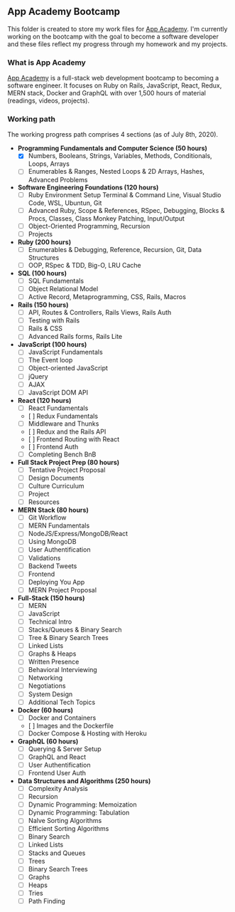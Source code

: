 ## App Academy Bootcamp

This folder is created to store my work files for [App Academy](http://www.appacademy.io/). I'm currently working on the bootcamp with the goal to become a software developer and these files reflect my progress through my homework and my projects.

### What is App Academy

[App Academy](http://www.appacademy.io/) is a full-stack web development bootcamp to becoming a software engineer. It focuses on Ruby on Rails, JavaScript,  React, Redux, MERN stack, Docker and GraphQL with over 1,500 hours of material (readings, videos, projects). 

### Working path

The working progress path comprises 4 sections (as of July 8th, 2020). 
* **Programming Fundamentals and Computer Science (50 hours)**
  - [x] Numbers, Booleans, Strings, Variables, Methods, Conditionals, Loops, Arrays
  - [ ] Enumerables & Ranges, Nested Loops & 2D Arrays, Hashes, Advanced Problems
* **Software Engineering Foundations (120 hours)**
  - [ ] Ruby Environment Setup Terminal & Command Line, Visual Studio Code, WSL, Ubuntun, Git
  - [ ] Advanced Ruby, Scope & References, RSpec, Debugging, Blocks & Procs, Classes, Class Monkey Patching, Input/Output
  - [ ] Object-Oriented Programming, Recursion
  - [ ] Projects
* **Ruby (200 hours)**
  - [ ] Enumerables & Debugging, Reference, Recursion, Git, Data Structures
  - [ ] OOP, RSpec & TDD, Big-O, LRU Cache
* **SQL (100 hours)**
  - [ ] SQL Fundamentals
  - [ ] Object Relational Model
  - [ ] Active Record, Metaprogramming, CSS, Rails, Macros
* **Rails (150 hours)**
  - [ ] API, Routes & Controllers, Rails Views, Rails Auth
  - [ ] Testing with Rails
  - [ ] Rails & CSS
  - [ ] Advanced Rails forms, Rails Lite
* **JavaScript (100 hours)**
  - [ ] JavaScript Fundamentals
  - [ ] The Event loop
  - [ ] Object-oriented JavaScript
  - [ ] jQuery
  - [ ] AJAX
  - [ ] JavaScript DOM API
* **React (120 hours)**
  - [ ] React Fundamentals
  - [ ] Redux Fundamentals
  - [ ] Middleware and Thunks
  - [ ] Redux and the Rails API
  - [ ] Frontend Routing with React
  - [ ] Frontend Auth
  - [ ] Completing Bench BnB
* **Full Stack Project Prep (80 hours)**
  - [ ] Tentative Project Proposal
  - [ ] Design Documents
  - [ ] Culture Curriculum
  - [ ] Project
  - [ ] Resources
* **MERN Stack (80 hours)**
  - [ ] Git Workflow
  - [ ] MERN Fundamentals
  - [ ] NodeJS/Express/MongoDB/React
  - [ ] Using MongoDB
  - [ ] User Authentification
  - [ ] Validations
  - [ ] Backend Tweets
  - [ ] Frontend
  - [ ] Deploying You App
  - [ ] MERN Project Proposal
* **Full-Stack (150 hours)**
  - [ ] MERN
  - [ ] JavaScript
  - [ ] Technical Intro
  - [ ] Stacks/Queues & Binary Search
  - [ ] Tree & Binary Search Trees
  - [ ] Linked Lists
  - [ ] Graphs & Heaps
  - [ ] Written Presence
  - [ ] Behavioral Interviewing
  - [ ] Networking
  - [ ] Negotiations
  - [ ] System Design
  - [ ] Additional Tech Topics
* **Docker (60 hours)**
  - [ ] Docker and Containers
  - [ ] Images and the Dockerfile
  - [ ] Docker Compose & Hosting with Heroku
* **GraphQL (60 hours)**
   - [ ] Querying & Server Setup
   - [ ] GraphQL and React
   - [ ] User Authentification
   - [ ] Frontend User Auth
* **Data Structures and Algorithms (250 hours)**
   - [ ] Complexity Analysis
   - [ ] Recursion
   - [ ] Dynamic Programming: Memoization
   - [ ] Dynamic Programming: Tabulation
   - [ ] Nalve Sorting Algorithms
   - [ ] Efficient Sorting Algorithms
   - [ ] Binary Search
   - [ ] Linked Lists
   - [ ] Stacks and Queues
   - [ ] Trees
   - [ ] Binary Search Trees
   - [ ] Graphs
   - [ ] Heaps
   - [ ] Tries
   - [ ] Path Finding
